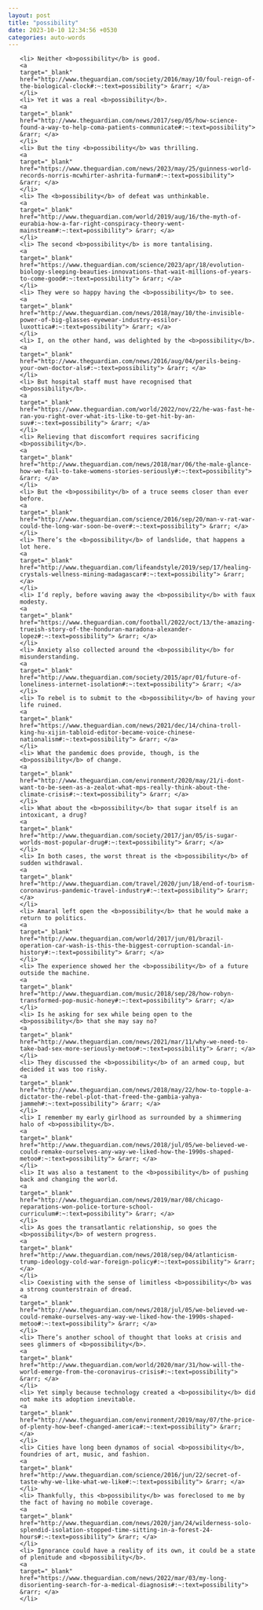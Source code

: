 ```yaml
---
layout: post
title: "possibility"
date: 2023-10-10 12:34:56 +0530
categories: auto-words
---
```

<ol>

    <li> Neither <b>possibility</b> is good.
    <a 
    target="_blank" 
    href="http://www.theguardian.com/society/2016/may/10/foul-reign-of-the-biological-clock#:~:text=possibility"> &rarr; </a>
    </li>
    <li> Yet it was a real <b>possibility</b>.
    <a 
    target="_blank" 
    href="http://www.theguardian.com/news/2017/sep/05/how-science-found-a-way-to-help-coma-patients-communicate#:~:text=possibility"> &rarr; </a>
    </li>
    <li> But the tiny <b>possibility</b> was thrilling.
    <a 
    target="_blank" 
    href="https://www.theguardian.com/news/2023/may/25/guinness-world-records-norris-mcwhirter-ashrita-furman#:~:text=possibility"> &rarr; </a>
    </li>
    <li> The <b>possibility</b> of defeat was unthinkable.
    <a 
    target="_blank" 
    href="http://www.theguardian.com/world/2019/aug/16/the-myth-of-eurabia-how-a-far-right-conspiracy-theory-went-mainstream#:~:text=possibility"> &rarr; </a>
    </li>
    <li> The second <b>possibility</b> is more tantalising.
    <a 
    target="_blank" 
    href="https://www.theguardian.com/science/2023/apr/18/evolution-biology-sleeping-beauties-innovations-that-wait-millions-of-years-to-come-good#:~:text=possibility"> &rarr; </a>
    </li>
    <li> They were so happy having the <b>possibility</b> to see.
    <a 
    target="_blank" 
    href="http://www.theguardian.com/news/2018/may/10/the-invisible-power-of-big-glasses-eyewear-industry-essilor-luxottica#:~:text=possibility"> &rarr; </a>
    </li>
    <li> I, on the other hand, was delighted by the <b>possibility</b>.
    <a 
    target="_blank" 
    href="http://www.theguardian.com/news/2016/aug/04/perils-being-your-own-doctor-als#:~:text=possibility"> &rarr; </a>
    </li>
    <li> But hospital staff must have recognised that <b>possibility</b>.
    <a 
    target="_blank" 
    href="https://www.theguardian.com/world/2022/nov/22/he-was-fast-he-ran-you-right-over-what-its-like-to-get-hit-by-an-suv#:~:text=possibility"> &rarr; </a>
    </li>
    <li> Relieving that discomfort requires sacrificing <b>possibility</b>.
    <a 
    target="_blank" 
    href="http://www.theguardian.com/news/2018/mar/06/the-male-glance-how-we-fail-to-take-womens-stories-seriously#:~:text=possibility"> &rarr; </a>
    </li>
    <li> But the <b>possibility</b> of a truce seems closer than ever before.
    <a 
    target="_blank" 
    href="http://www.theguardian.com/science/2016/sep/20/man-v-rat-war-could-the-long-war-soon-be-over#:~:text=possibility"> &rarr; </a>
    </li>
    <li> There’s the <b>possibility</b> of landslide, that happens a lot here.
    <a 
    target="_blank" 
    href="http://www.theguardian.com/lifeandstyle/2019/sep/17/healing-crystals-wellness-mining-madagascar#:~:text=possibility"> &rarr; </a>
    </li>
    <li> I’d reply, before waving away the <b>possibility</b> with faux modesty.
    <a 
    target="_blank" 
    href="https://www.theguardian.com/football/2022/oct/13/the-amazing-trueish-story-of-the-honduran-maradona-alexander-lopez#:~:text=possibility"> &rarr; </a>
    </li>
    <li> Anxiety also collected around the <b>possibility</b> for misunderstanding.
    <a 
    target="_blank" 
    href="http://www.theguardian.com/society/2015/apr/01/future-of-loneliness-internet-isolation#:~:text=possibility"> &rarr; </a>
    </li>
    <li> To rebel is to submit to the <b>possibility</b> of having your life ruined.
    <a 
    target="_blank" 
    href="https://www.theguardian.com/news/2021/dec/14/china-troll-king-hu-xijin-tabloid-editor-became-voice-chinese-nationalism#:~:text=possibility"> &rarr; </a>
    </li>
    <li> What the pandemic does provide, though, is the <b>possibility</b> of change.
    <a 
    target="_blank" 
    href="http://www.theguardian.com/environment/2020/may/21/i-dont-want-to-be-seen-as-a-zealot-what-mps-really-think-about-the-climate-crisis#:~:text=possibility"> &rarr; </a>
    </li>
    <li> What about the <b>possibility</b> that sugar itself is an intoxicant, a drug?
    <a 
    target="_blank" 
    href="http://www.theguardian.com/society/2017/jan/05/is-sugar-worlds-most-popular-drug#:~:text=possibility"> &rarr; </a>
    </li>
    <li> In both cases, the worst threat is the <b>possibility</b> of sudden withdrawal.
    <a 
    target="_blank" 
    href="http://www.theguardian.com/travel/2020/jun/18/end-of-tourism-coronavirus-pandemic-travel-industry#:~:text=possibility"> &rarr; </a>
    </li>
    <li> Amaral left open the <b>possibility</b> that he would make a return to politics.
    <a 
    target="_blank" 
    href="http://www.theguardian.com/world/2017/jun/01/brazil-operation-car-wash-is-this-the-biggest-corruption-scandal-in-history#:~:text=possibility"> &rarr; </a>
    </li>
    <li> The experience showed her the <b>possibility</b> of a future outside the machine.
    <a 
    target="_blank" 
    href="http://www.theguardian.com/music/2018/sep/28/how-robyn-transformed-pop-music-honey#:~:text=possibility"> &rarr; </a>
    </li>
    <li> Is he asking for sex while being open to the <b>possibility</b> that she may say no?
    <a 
    target="_blank" 
    href="http://www.theguardian.com/news/2021/mar/11/why-we-need-to-take-bad-sex-more-seriously-metoo#:~:text=possibility"> &rarr; </a>
    </li>
    <li> They discussed the <b>possibility</b> of an armed coup, but decided it was too risky.
    <a 
    target="_blank" 
    href="http://www.theguardian.com/news/2018/may/22/how-to-topple-a-dictator-the-rebel-plot-that-freed-the-gambia-yahya-jammeh#:~:text=possibility"> &rarr; </a>
    </li>
    <li> I remember my early girlhood as surrounded by a shimmering halo of <b>possibility</b>.
    <a 
    target="_blank" 
    href="http://www.theguardian.com/news/2018/jul/05/we-believed-we-could-remake-ourselves-any-way-we-liked-how-the-1990s-shaped-metoo#:~:text=possibility"> &rarr; </a>
    </li>
    <li> It was also a testament to the <b>possibility</b> of pushing back and changing the world.
    <a 
    target="_blank" 
    href="http://www.theguardian.com/news/2019/mar/08/chicago-reparations-won-police-torture-school-curriculum#:~:text=possibility"> &rarr; </a>
    </li>
    <li> As goes the transatlantic relationship, so goes the <b>possibility</b> of western progress.
    <a 
    target="_blank" 
    href="http://www.theguardian.com/news/2018/sep/04/atlanticism-trump-ideology-cold-war-foreign-policy#:~:text=possibility"> &rarr; </a>
    </li>
    <li> Coexisting with the sense of limitless <b>possibility</b> was a strong counterstrain of dread.
    <a 
    target="_blank" 
    href="http://www.theguardian.com/news/2018/jul/05/we-believed-we-could-remake-ourselves-any-way-we-liked-how-the-1990s-shaped-metoo#:~:text=possibility"> &rarr; </a>
    </li>
    <li> There’s another school of thought that looks at crisis and sees glimmers of <b>possibility</b>.
    <a 
    target="_blank" 
    href="http://www.theguardian.com/world/2020/mar/31/how-will-the-world-emerge-from-the-coronavirus-crisis#:~:text=possibility"> &rarr; </a>
    </li>
    <li> Yet simply because technology created a <b>possibility</b> did not make its adoption inevitable.
    <a 
    target="_blank" 
    href="http://www.theguardian.com/environment/2019/may/07/the-price-of-plenty-how-beef-changed-america#:~:text=possibility"> &rarr; </a>
    </li>
    <li> Cities have long been dynamos of social <b>possibility</b>, foundries of art, music, and fashion.
    <a 
    target="_blank" 
    href="http://www.theguardian.com/science/2016/jun/22/secret-of-taste-why-we-like-what-we-like#:~:text=possibility"> &rarr; </a>
    </li>
    <li> Thankfully, this <b>possibility</b> was foreclosed to me by the fact of having no mobile coverage.
    <a 
    target="_blank" 
    href="http://www.theguardian.com/news/2020/jan/24/wilderness-solo-splendid-isolation-stopped-time-sitting-in-a-forest-24-hours#:~:text=possibility"> &rarr; </a>
    </li>
    <li> Ignorance could have a reality of its own, it could be a state of plenitude and <b>possibility</b>.
    <a 
    target="_blank" 
    href="https://www.theguardian.com/news/2022/mar/03/my-long-disorienting-search-for-a-medical-diagnosis#:~:text=possibility"> &rarr; </a>
    </li>